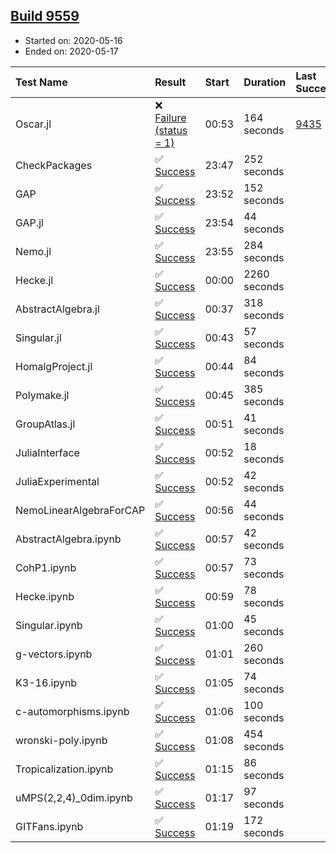 ## [Build 9559](https://oscarci.mathematik.uni-kl.de/job/oscar/9559/)

* Started on: 2020-05-16
* Ended on: 2020-05-17

| Test Name    | Result | Start | Duration | Last Success | First Failure |
|:-------------|:-------|:------|:---------|:-------------|:--------------|
| Oscar.jl | ❌ [Failure (status = 1)](https://oscarci.mathematik.uni-kl.de/job/oscar/9559/artifact/logs/build-9559/Oscar.jl.log) | 00:53 | 164 seconds | [9435](https://oscarci.mathematik.uni-kl.de/job/oscar/9435/) | [9436](https://oscarci.mathematik.uni-kl.de/job/oscar/9436/) |
| CheckPackages | ✅ [Success](https://oscarci.mathematik.uni-kl.de/job/oscar/9559/artifact/logs/build-9559/CheckPackages.log) | 23:47 | 252 seconds |  |  |
| GAP | ✅ [Success](https://oscarci.mathematik.uni-kl.de/job/oscar/9559/artifact/logs/build-9559/GAP.log) | 23:52 | 152 seconds |  |  |
| GAP.jl | ✅ [Success](https://oscarci.mathematik.uni-kl.de/job/oscar/9559/artifact/logs/build-9559/GAP.jl.log) | 23:54 | 44 seconds |  |  |
| Nemo.jl | ✅ [Success](https://oscarci.mathematik.uni-kl.de/job/oscar/9559/artifact/logs/build-9559/Nemo.jl.log) | 23:55 | 284 seconds |  |  |
| Hecke.jl | ✅ [Success](https://oscarci.mathematik.uni-kl.de/job/oscar/9559/artifact/logs/build-9559/Hecke.jl.log) | 00:00 | 2260 seconds |  |  |
| AbstractAlgebra.jl | ✅ [Success](https://oscarci.mathematik.uni-kl.de/job/oscar/9559/artifact/logs/build-9559/AbstractAlgebra.jl.log) | 00:37 | 318 seconds |  |  |
| Singular.jl | ✅ [Success](https://oscarci.mathematik.uni-kl.de/job/oscar/9559/artifact/logs/build-9559/Singular.jl.log) | 00:43 | 57 seconds |  |  |
| HomalgProject.jl | ✅ [Success](https://oscarci.mathematik.uni-kl.de/job/oscar/9559/artifact/logs/build-9559/HomalgProject.jl.log) | 00:44 | 84 seconds |  |  |
| Polymake.jl | ✅ [Success](https://oscarci.mathematik.uni-kl.de/job/oscar/9559/artifact/logs/build-9559/Polymake.jl.log) | 00:45 | 385 seconds |  |  |
| GroupAtlas.jl | ✅ [Success](https://oscarci.mathematik.uni-kl.de/job/oscar/9559/artifact/logs/build-9559/GroupAtlas.jl.log) | 00:51 | 41 seconds |  |  |
| JuliaInterface | ✅ [Success](https://oscarci.mathematik.uni-kl.de/job/oscar/9559/artifact/logs/build-9559/JuliaInterface.log) | 00:52 | 18 seconds |  |  |
| JuliaExperimental | ✅ [Success](https://oscarci.mathematik.uni-kl.de/job/oscar/9559/artifact/logs/build-9559/JuliaExperimental.log) | 00:52 | 42 seconds |  |  |
| NemoLinearAlgebraForCAP | ✅ [Success](https://oscarci.mathematik.uni-kl.de/job/oscar/9559/artifact/logs/build-9559/NemoLinearAlgebraForCAP.log) | 00:56 | 44 seconds |  |  |
| AbstractAlgebra.ipynb | ✅ [Success](https://oscarci.mathematik.uni-kl.de/job/oscar/9559/artifact/logs/build-9559/AbstractAlgebra.ipynb.log) | 00:57 | 42 seconds |  |  |
| CohP1.ipynb | ✅ [Success](https://oscarci.mathematik.uni-kl.de/job/oscar/9559/artifact/logs/build-9559/CohP1.ipynb.log) | 00:57 | 73 seconds |  |  |
| Hecke.ipynb | ✅ [Success](https://oscarci.mathematik.uni-kl.de/job/oscar/9559/artifact/logs/build-9559/Hecke.ipynb.log) | 00:59 | 78 seconds |  |  |
| Singular.ipynb | ✅ [Success](https://oscarci.mathematik.uni-kl.de/job/oscar/9559/artifact/logs/build-9559/Singular.ipynb.log) | 01:00 | 45 seconds |  |  |
| g-vectors.ipynb | ✅ [Success](https://oscarci.mathematik.uni-kl.de/job/oscar/9559/artifact/logs/build-9559/g-vectors.ipynb.log) | 01:01 | 260 seconds |  |  |
| K3-16.ipynb | ✅ [Success](https://oscarci.mathematik.uni-kl.de/job/oscar/9559/artifact/logs/build-9559/K3-16.ipynb.log) | 01:05 | 74 seconds |  |  |
| c-automorphisms.ipynb | ✅ [Success](https://oscarci.mathematik.uni-kl.de/job/oscar/9559/artifact/logs/build-9559/c-automorphisms.ipynb.log) | 01:06 | 100 seconds |  |  |
| wronski-poly.ipynb | ✅ [Success](https://oscarci.mathematik.uni-kl.de/job/oscar/9559/artifact/logs/build-9559/wronski-poly.ipynb.log) | 01:08 | 454 seconds |  |  |
| Tropicalization.ipynb | ✅ [Success](https://oscarci.mathematik.uni-kl.de/job/oscar/9559/artifact/logs/build-9559/Tropicalization.ipynb.log) | 01:15 | 86 seconds |  |  |
| uMPS(2,2,4)_0dim.ipynb | ✅ [Success](https://oscarci.mathematik.uni-kl.de/job/oscar/9559/artifact/logs/build-9559/uMPS-2-2-4-_0dim.ipynb.log) | 01:17 | 97 seconds |  |  |
| GITFans.ipynb | ✅ [Success](https://oscarci.mathematik.uni-kl.de/job/oscar/9559/artifact/logs/build-9559/GITFans.ipynb.log) | 01:19 | 172 seconds |  |  |
